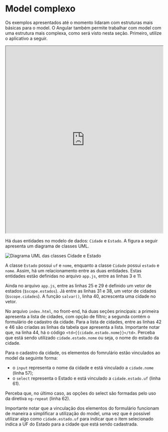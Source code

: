 # Model complexo

Os exemplos apresentados até o momento lidaram com estruturas mais básicas para o model. O Angular também permite trabalhar com model com uma estrutura mais complexa, como será visto nesta seção. Primeiro, utilize o aplicativo a seguir.

<iframe src="https://embed.plnkr.co/elrnz2OTGP0zrXruwIbp/preview" width="100%" height="600"></iframe>

Há duas entidades no modelo de dados: `Cidade` e `Estado`. A figura a seguir apresenta um diagrama de classes UML.

![Diagrama UML das classes Cidade e Estado](http://yuml.me/32cb4654)

A classe `Estado` possui `uf` e `nome`, enquanto a classe `Cidade` possui `estado` e `nome`. Assim, há um relacionamento entre as duas entidades. Estas entidades estão definidas no arquivo `app.js`, entre as linhas 3 e 11.

Ainda no arquivo `app.js`, entre as linhas 25 e 29 é definido um vetor de estados (`$scope.estados`). Já entre as linhas 31 e 38, um vetor de cidades (`$scope.cidades`). A função `salvar()`, linha 40, acrescenta uma cidade no vetor.

No arquivo `index.html`, no front-end, há duas seções principais: a primeira apresenta a lista de cidades, com opção de filtro; a segunda contém o formulário de cadastro da cidade. Para a lista de cidades, entre as linhas 42 e 46 são criadas as linhas da tabela que apresenta a lista. Importante notar que, na linha 44, há o código <code>&lt;td&gt;&#123;&#123;cidade.estado.nome\}\}&lt;/td&gt;</code>. Perceba que está sendo utilizado `cidade.estado.nome` ou seja, o nome do estado da cidade.

Para o cadastro da cidade, os elementos do fomrulário estão vinculados ao model da seguinte forma:
- o `input` representa o nome da cidade e está vinculado a `cidade.nome` (linha 57);
- o `select` representa o Estado e está vinculado a `cidade.estado.uf` (linha 61).

Perceba que, no último caso, as opções do select são formadas pelo uso da diretiva `ng-repeat` (linha 62).

Importante notar que a vinculação dos elementos do formulário funcionam de maneira a simplificar a utilização do model, uma vez que é possível utilizar algo como `cidade.estado.uf` para indicar que o item selecionado indica a UF do Estado para a cidade que está sendo cadastrada.
